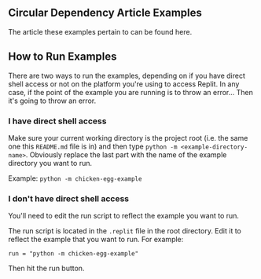 ## Circular Dependency Article Examples

The article these examples pertain to can be found here.

## How to Run Examples 

There are two ways to run the examples, depending on if you have direct shell access or not on the platform you're using to access Replit. In any case, if the point of the example you are running is to throw an error... Then it's going to throw an error. 

### I have direct shell access

Make sure your current working directory is the project root (i.e. the same one this `README.md` file is in) and then type `python -m <example-directory-name>`. Obviously replace the last part with the name of the example directory you want to run. 

Example: `python -m chicken-egg-example`

### I don't have direct shell access 

You'll need to edit the run script to reflect the example you want to run. 

The run script is located in the `.replit` file in the root directory. Edit it to reflect the example that you want to run. For example: 

``` 
run = "python -m chicken-egg-example"
```

Then hit the run button.